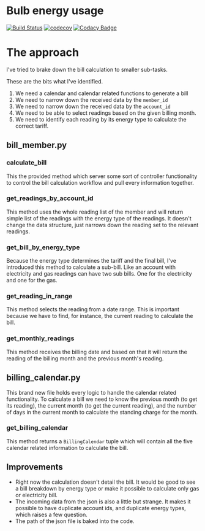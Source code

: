 # Bulb energy usage

[![Build Status](https://travis-ci.org/dev-11/bulb-energy-usage.svg?branch=master)](https://travis-ci.org/dev-11/bulb-energy-usage)
[![codecov](https://codecov.io/gh/dev-11/bulb-energy-usage/branch/master/graph/badge.svg)](https://codecov.io/gh/dev-11/bulb-energy-usage)
[![Codacy Badge](https://api.codacy.com/project/badge/Grade/6f88c1e279884955b167a9a94b6530b4)](https://www.codacy.com/manual/dev-11/bulb-energy-usage?utm_source=github.com&amp;utm_medium=referral&amp;utm_content=dev-11/bulb-energy-usage&amp;utm_campaign=Badge_Grade)


# The approach
I've tried to brake down the bill calculation to smaller sub-tasks.

These are the bits what I've identified.

1.  We need a calendar and calendar related functions to generate a bill
2.  We need to narrow down the received data by the `member_id`
3.  We need to narrow down the received data by the `account_id`
4.  We need to be able to select readings based on the given billing month.
5.  We need to identify each reading by its energy type to calculate the correct tariff.


## bill_member.py

### calculate_bill

This the provided method which server some sort of controller functionality to control the bill calculation workflow and pull every information together. 

### get_readings_by_account_id

This method uses the whole reading list of the member and will return simple list of the readings with the energy type of the readings. It doesn't change the data structure, just narrows down the reading set to the relevant readings. 

### get_bill_by_energy_type

Because the energy type determines the tariff and the final bill, I've introduced this method to calculate a sub-bill. Like an account with electricity and gas readings can have two sub bills. One for the electricity and one for the gas.

### get_reading_in_range

This method selects the reading from a date range. This is important because we have to find, for instance, the current reading to calculate the bill.

### get_monthly_readings

This method receives the billing date and based on that it will return the reading of the billing month and the previous month's reading.

## billing_calendar.py

This brand new file holds every logic to handle the calendar related functionality. To calculate a bill we need to know the previous month (to get its reading), the current month (to get the current reading), and the number of days in the current month to calculate the standing charge for the month. 

### get_billing_calendar

This method returns a `BillingCalendar` tuple which will contain all the five calendar related information to calculate the bill. 

## Improvements

-  Right now the calculation doesn't detail the bill. It would be good to see a bill breakdown by energy type or make it possible to calculate only gas or electricity bill.
-  The incoming data from the json is also a little but strange. It makes it possible to have duplicate account ids, and duplicate energy types, which raises a few question.
-  The path of the json file is baked into the code. 
 

